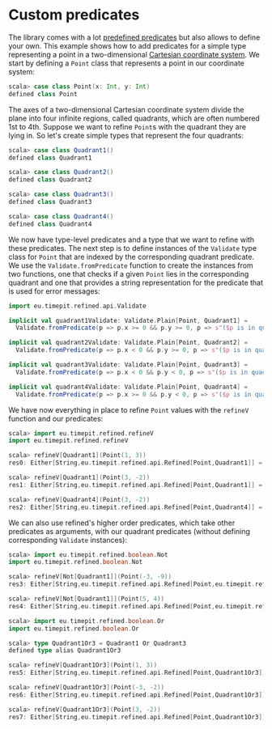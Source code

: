 # Custom predicates

The library comes with a lot [predefined predicates][provided-predicates]
but also allows to define your own. This example shows how to add predicates
for a simple type representing a point in a two-dimensional [Cartesian
coordinate system][cartesian-coordinate-system]. We start by defining a
`Point` class that represents a point in our coordinate system:

```scala
scala> case class Point(x: Int, y: Int)
defined class Point
```

The axes of a two-dimensional Cartesian coordinate system divide the plane into
four infinite regions, called quadrants, which are often numbered 1st to 4th.
Suppose we want to refine `Point`s with the quadrant they are lying in.
So let's create simple types that represent the four quadrants:

```scala
scala> case class Quadrant1()
defined class Quadrant1

scala> case class Quadrant2()
defined class Quadrant2

scala> case class Quadrant3()
defined class Quadrant3

scala> case class Quadrant4()
defined class Quadrant4
```

We now have type-level predicates and a type that we want to refine with these
predicates. The next step is to define instances of the `Validate` type class
for `Point` that are indexed by the corresponding quadrant predicate. We use
the `Validate.fromPredicate` function to create the instances from two functions,
one that checks if a given `Point` lies in the corresponding quadrant and one
that provides a string representation for the predicate that is used for error
messages:

```scala
import eu.timepit.refined.api.Validate

implicit val quadrant1Validate: Validate.Plain[Point, Quadrant1] =
  Validate.fromPredicate(p => p.x >= 0 && p.y >= 0, p => s"($p is in quadrant 1)", Quadrant1())

implicit val quadrant2Validate: Validate.Plain[Point, Quadrant2] =
  Validate.fromPredicate(p => p.x < 0 && p.y >= 0, p => s"($p is in quadrant 2)", Quadrant2())

implicit val quadrant3Validate: Validate.Plain[Point, Quadrant3] =
  Validate.fromPredicate(p => p.x < 0 && p.y < 0, p => s"($p is in quadrant 3)", Quadrant3())

implicit val quadrant4Validate: Validate.Plain[Point, Quadrant4] =
  Validate.fromPredicate(p => p.x >= 0 && p.y < 0, p => s"($p is in quadrant 4)", Quadrant4())
```

We have now everything in place to refine `Point` values with the `refineV`
function and our predicates:

```scala
scala> import eu.timepit.refined.refineV
import eu.timepit.refined.refineV

scala> refineV[Quadrant1](Point(1, 3))
res0: Either[String,eu.timepit.refined.api.Refined[Point,Quadrant1]] = Right(Point(1,3))

scala> refineV[Quadrant1](Point(3, -2))
res1: Either[String,eu.timepit.refined.api.Refined[Point,Quadrant1]] = Left(Predicate failed: (Point(3,-2) is in quadrant 1).)

scala> refineV[Quadrant4](Point(3, -2))
res2: Either[String,eu.timepit.refined.api.Refined[Point,Quadrant4]] = Right(Point(3,-2))
```

We can also use refined's higher order predicates, which take other predicates
as arguments, with our quadrant predicates (without defining corresponding
`Validate` instances):

```scala
scala> import eu.timepit.refined.boolean.Not
import eu.timepit.refined.boolean.Not

scala> refineV[Not[Quadrant1]](Point(-3, -9))
res3: Either[String,eu.timepit.refined.api.Refined[Point,eu.timepit.refined.boolean.Not[Quadrant1]]] = Right(Point(-3,-9))

scala> refineV[Not[Quadrant1]](Point(5, 4))
res4: Either[String,eu.timepit.refined.api.Refined[Point,eu.timepit.refined.boolean.Not[Quadrant1]]] = Left(Predicate (Point(5,4) is in quadrant 1) did not fail.)

scala> import eu.timepit.refined.boolean.Or
import eu.timepit.refined.boolean.Or

scala> type Quadrant1Or3 = Quadrant1 Or Quadrant3
defined type alias Quadrant1Or3

scala> refineV[Quadrant1Or3](Point(1, 3))
res5: Either[String,eu.timepit.refined.api.Refined[Point,Quadrant1Or3]] = Right(Point(1,3))

scala> refineV[Quadrant1Or3](Point(-3, -2))
res6: Either[String,eu.timepit.refined.api.Refined[Point,Quadrant1Or3]] = Right(Point(-3,-2))

scala> refineV[Quadrant1Or3](Point(3, -2))
res7: Either[String,eu.timepit.refined.api.Refined[Point,Quadrant1Or3]] = Left(Both predicates of ((Point(3,-2) is in quadrant 1) || (Point(3,-2) is in quadrant 3)) failed. Left: Predicate failed: (Point(3,-2) is in quadrant 1). Right: Predicate failed: (Point(3,-2) is in quadrant 3).)
```

[provided-predicates]: https://github.com/fthomas/refined#provided-predicates
[cartesian-coordinate-system]: http://en.wikipedia.org/wiki/Cartesian_coordinate_system
